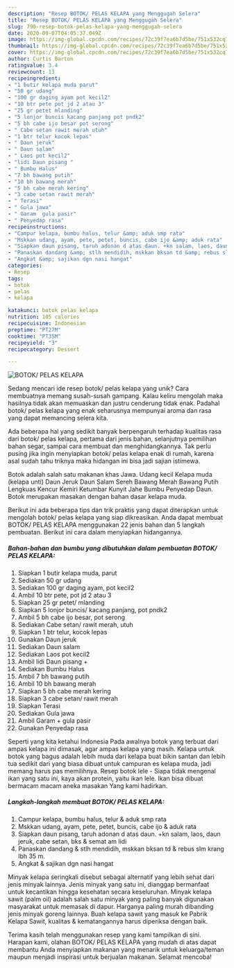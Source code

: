 ```yaml
---
description: "Resep BOTOK/ PELAS KELAPA yang Menggugah Selera"
title: "Resep BOTOK/ PELAS KELAPA yang Menggugah Selera"
slug: 790-resep-botok-pelas-kelapa-yang-menggugah-selera
date: 2020-09-07T04:05:37.049Z
image: https://img-global.cpcdn.com/recipes/72c39f7ea6b7d5be/751x532cq70/botok-pelas-kelapa-foto-resep-utama.jpg
thumbnail: https://img-global.cpcdn.com/recipes/72c39f7ea6b7d5be/751x532cq70/botok-pelas-kelapa-foto-resep-utama.jpg
cover: https://img-global.cpcdn.com/recipes/72c39f7ea6b7d5be/751x532cq70/botok-pelas-kelapa-foto-resep-utama.jpg
author: Curtis Barton
ratingvalue: 3.4
reviewcount: 13
recipeingredient:
- "1 butir kelapa muda parut"
- "50 gr udang"
- "100 gr daging ayam pot kecil2"
- "10 btr pete pot jd 2 atau 3"
- "25 gr petet mlanding"
- "5 lonjor buncis kacang panjang pot pndk2"
- "5 bh cabe ijo besar pot serong"
- " Cabe setan rawit merah utuh"
- "1 btr telur kocok lepas"
- " Daun jeruk"
- " Daun salam"
- " Laos pot kecil2"
- "lidi Daun pisang "
- " Bumbu Halus"
- "7 bh bawang putih"
- "10 bh bawang merah"
- "5 bh cabe merah kering"
- "3 cabe setan rawit merah"
- " Terasi"
- " Gula jawa"
- " Garam  gula pasir"
- " Penyedap rasa"
recipeinstructions:
- "Campur kelapa, bumbu halus, telur &amp; aduk smp rata"
- "Mskkan udang, ayam, pete, petet, buncis, cabe ijo &amp; aduk rata"
- "Siapkan daun pisang, taruh adonan d atas daun. +kn salam, laos, daun jeruk, cabe setan, bks &amp; semat am lidi"
- "Panaskan dandang &amp; stlh mendidih, mskkan bksan td &amp; rebus slm krang lbh 35 m."
- "Angkat &amp; sajikan dgn nasi hangat"
categories:
- Resep
tags:
- botok
- pelas
- kelapa

katakunci: botok pelas kelapa 
nutrition: 105 calories
recipecuisine: Indonesian
preptime: "PT27M"
cooktime: "PT35M"
recipeyield: "3"
recipecategory: Dessert

---
```



![BOTOK/ PELAS KELAPA](https://img-global.cpcdn.com/recipes/72c39f7ea6b7d5be/751x532cq70/botok-pelas-kelapa-foto-resep-utama.jpg)

Sedang mencari ide resep botok/ pelas kelapa yang unik? Cara membuatnya memang susah-susah gampang. Kalau keliru mengolah maka hasilnya tidak akan memuaskan dan justru cenderung tidak enak. Padahal botok/ pelas kelapa yang enak seharusnya mempunyai aroma dan rasa yang dapat memancing selera kita.

Ada beberapa hal yang sedikit banyak berpengaruh terhadap kualitas rasa dari botok/ pelas kelapa, pertama dari jenis bahan, selanjutnya pemilihan bahan segar, sampai cara membuat dan menghidangkannya. Tak perlu pusing jika ingin menyiapkan botok/ pelas kelapa enak di rumah, karena asal sudah tahu triknya maka hidangan ini bisa jadi sajian istimewa.

Botok adalah salah satu makanan khas Jawa. Udang kecil Kelapa muda (kelapa unti) Daun Jeruk Daun Salam Sereh Bawang Merah Bawang Putih Lengkuas Kencur Kemiri Ketumbar Kunyit Jahe Bumbu Penyedap Daun. Botok merupakan masakan dengan bahan dasar kelapa muda.


Berikut ini ada beberapa tips dan trik praktis yang dapat diterapkan untuk mengolah botok/ pelas kelapa yang siap dikreasikan. Anda dapat membuat BOTOK/ PELAS KELAPA menggunakan 22 jenis bahan dan 5 langkah pembuatan. Berikut ini cara dalam menyiapkan hidangannya.

<!--inarticleads1-->

##### Bahan-bahan dan bumbu yang dibutuhkan dalam pembuatan BOTOK/ PELAS KELAPA:

1. Siapkan 1 butir kelapa muda, parut
1. Sediakan 50 gr udang
1. Sediakan 100 gr daging ayam, pot kecil2
1. Ambil 10 btr pete, pot jd 2 atau 3
1. Siapkan 25 gr petet/ mlanding
1. Siapkan 5 lonjor buncis/ kacang panjang, pot pndk2
1. Ambil 5 bh cabe ijo besar, pot serong
1. Sediakan  Cabe setan/ rawit merah, utuh
1. Siapkan 1 btr telur, kocok lepas
1. Gunakan  Daun jeruk
1. Sediakan  Daun salam
1. Sediakan  Laos pot kecil2
1. Ambil lidi Daun pisang +
1. Sediakan  Bumbu Halus
1. Ambil 7 bh bawang putih
1. Ambil 10 bh bawang merah
1. Siapkan 5 bh cabe merah kering
1. Siapkan 3 cabe setan/ rawit merah
1. Siapkan  Terasi
1. Sediakan  Gula jawa
1. Ambil  Garam + gula pasir
1. Gunakan  Penyedap rasa


Seperti yang kita ketahui Indonesia Pada awalnya botok yang terbuat dari ampas kelapa ini dimasak, agar ampas kelapa yang masih. Kelapa untuk botok yang bagus adalah lebih muda dari kelapa buat bikin santan dan lebih tua sedikit dari yang biasa dibuat untuk campuran es kelapa muda, jadi memang harus pas memilihnya. Resep botok lele - Siapa tidak mengenal ikan yang satu ini, kaya akan protein, yaitu ikan lele. Ikan bisa dibuat bermacam macam aneka masakan Yang kami hadirkan. 

<!--inarticleads2-->

##### Langkah-langkah membuat BOTOK/ PELAS KELAPA:

1. Campur kelapa, bumbu halus, telur &amp; aduk smp rata
1. Mskkan udang, ayam, pete, petet, buncis, cabe ijo &amp; aduk rata
1. Siapkan daun pisang, taruh adonan d atas daun. +kn salam, laos, daun jeruk, cabe setan, bks &amp; semat am lidi
1. Panaskan dandang &amp; stlh mendidih, mskkan bksan td &amp; rebus slm krang lbh 35 m.
1. Angkat &amp; sajikan dgn nasi hangat


Minyak kelapa seringkali disebut sebagai alternatif yang lebih sehat dari jenis minyak lainnya. Jenis minyak yang satu ini, dianggap bermanfaat untuk kecantikan hingga kesehatan secara keseluruhan. Minyak kelapa sawit (palm oil) adalah salah satu minyak yang paling banyak digunakan masyarakat untuk memasak di dapur. Harganya paling murah dibanding jenis minyak goreng lainnya. Buah kelapa sawit yang masuk ke Pabrik Kelapa Sawit, kualitas &amp; kematangannya harus diperiksa dengan baik. 

Terima kasih telah menggunakan resep yang kami tampilkan di sini. Harapan kami, olahan BOTOK/ PELAS KELAPA yang mudah di atas dapat membantu Anda menyiapkan makanan yang menarik untuk keluarga/teman maupun menjadi inspirasi untuk berjualan makanan. Selamat mencoba!
